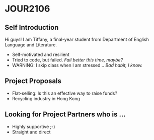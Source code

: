 # JOUR2106

## Self Introduction
Hi guys! I am Tiffany, a final-year student from Department of English Language and Literature. 

* Self-motivated and resilient 
* Tried to code, but failed. *Fail better this time, maybe?*
* WARNING: I skip class when I am stressed .. *Bad habit, I know.* 

## Project Proposals

* Flat-selling: Is this an effective way to raise funds?
* Recycling industry in Hong Kong

## Looking for Project Partners who is ...

* Highly supportive ;-)
* Straight and direct
